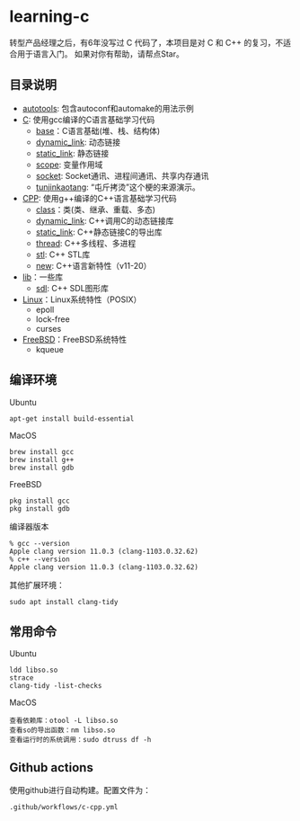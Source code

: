 # learning-c

转型产品经理之后，有6年没写过 C 代码了，本项目是对 C 和 C++ 的复习，不适合用于语言入门。
如果对你有帮助，请帮点Star。

## 目录说明

* [autotools](autotools): 包含autoconf和automake的用法示例
* [C](C): 使用gcc编译的C语言基础学习代码
    * [base](C/base)：C语言基础(堆、栈、结构体)
    * [dynamic_link](C/dynamic_link): 动态链接
    * [static_link](C/static_link): 静态链接
    * [scope](C/scope): 变量作用域
    * [socket](C/socket): Socket通讯、进程间通讯、共享内存通讯
    * [tunjinkaotang](C/tunjinkaotang): “屯斤拷烫”这个梗的来源演示。
* [CPP](CPP): 使用g++编译的C++语言基础学习代码
    * [class](CPP/class)：类(类、继承、重载、多态)
    * [dynamic_link](CPP/dynamic_link): C++调用C的动态链接库
    * [static_link](CPP/static_link): C++静态链接C的导出库
    * [thread](CPP/thread): C++多线程、多进程
    * [stl](CPP/stl): C++ STL库
    * [new](CPP/new): C++语言新特性（v11-20）
* [lib](lib)：一些库
    * [sdl](lib/sdl): C++ SDL图形库
* [Linux](Linux)：Linux系统特性（POSIX）
    * epoll
    * lock-free
    * curses
* [FreeBSD](FreeBSD)：FreeBSD系统特性
    * kqueue

## 编译环境

Ubuntu
```
apt-get install build-essential
```

MacOS
```
brew install gcc
brew install g++
brew install gdb
```

FreeBSD
```
pkg install gcc
pkg install gdb
```

编译器版本
```
% gcc --version
Apple clang version 11.0.3 (clang-1103.0.32.62)
% c++ --version
Apple clang version 11.0.3 (clang-1103.0.32.62)
```

其他扩展环境：
```
sudo apt install clang-tidy
```

## 常用命令

Ubuntu
```
ldd libso.so
strace
clang-tidy -list-checks
```

MacOS
```
查看依赖库：otool -L libso.so
查看so的导出函数：nm libso.so
查看运行时的系统调用：sudo dtruss df -h
```


## Github actions

使用github进行自动构建。配置文件为：
```
.github/workflows/c-cpp.yml
```
